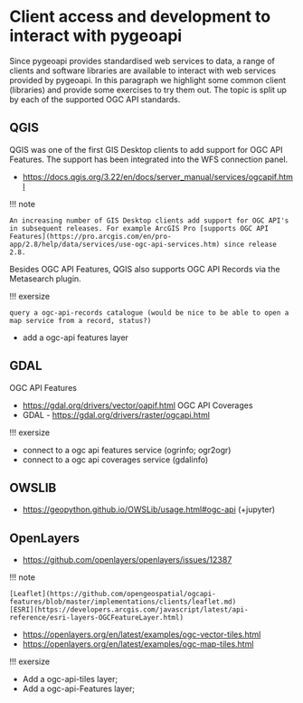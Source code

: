 # Client access and development to interact with pygeoapi

Since pygeoapi provides standardised web services to data, a range of clients and software libraries are available to interact with web services provided by pygeoapi. In this paragraph we highlight some common client (libraries) and provide some exercises to try them out. The topic is split up by each of the supported OGC API standards.

## QGIS

QGIS was one of the first GIS Desktop clients to add support for OGC API Features. The support has been integrated into the WFS connection panel.

- https://docs.qgis.org/3.22/en/docs/server_manual/services/ogcapif.html

!!! note

    An increasing number of GIS Desktop clients add support for OGC API's in subsequent releases. For example ArcGIS Pro [supports OGC API Features](https://pro.arcgis.com/en/pro-app/2.8/help/data/services/use-ogc-api-services.htm) since release 2.8.

Besides OGC API Features, QGIS also supports OGC API Records via the Metasearch plugin.

!!! exersize

    query a ogc-api-records catalogue (would be nice to be able to open a map service from a record, status?)
  - add a ogc-api features layer

## GDAL

OGC API Features
- https://gdal.org/drivers/vector/oapif.html
OGC API Coverages
- GDAL - https://gdal.org/drivers/raster/ogcapi.html

!!! exersize

  - connect to a ogc api features service (ogrinfo; ogr2ogr)
  - connect to a ogc api coverages service (gdalinfo)

## OWSLIB

- https://geopython.github.io/OWSLib/usage.html#ogc-api (+jupyter)

## OpenLayers

- https://github.com/openlayers/openlayers/issues/12387

!!! note

    [Leaflet](https://github.com/opengeospatial/ogcapi-features/blob/master/implementations/clients/leaflet.md)
    [ESRI](https://developers.arcgis.com/javascript/latest/api-reference/esri-layers-OGCFeatureLayer.html)


- https://openlayers.org/en/latest/examples/ogc-vector-tiles.html
- https://openlayers.org/en/latest/examples/ogc-map-tiles.html

!!! exersize

  - Add a ogc-api-tiles layer; 
  - Add a ogc-api-Features layer;




